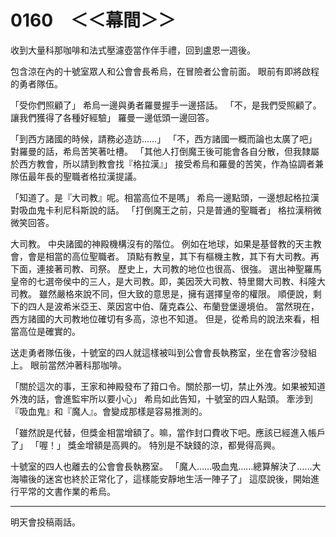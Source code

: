 # 0160　＜＜幕間＞＞

收到大量科那咖啡和法式壓濾壺當作伴手禮，回到盧恩一週後。

包含涼在內的十號室眾人和公會會長希烏，在冒險者公會前面。
眼前有即將啟程的勇者隊伍。

「受你們照顧了」
希烏一邊與勇者羅曼握手一邊搭話。
「不，是我們受照顧了。讓我們獲得了各種好經驗」
羅曼一邊低頭一邊回答。

「到西方諸國的時候，請務必造訪……」
「不，西方諸國一概而論也太廣了吧」
對羅曼的話，希烏苦笑著吐槽。
「其他人打倒魔王後可能會各自分散，但我隸屬於西方教會，所以請到教會找『格拉漢』」
接受希烏和羅曼的苦笑，作為協調者兼隊伍最年長的聖職者格拉漢提議。

「知道了。是『大司教』呢。相當高位不是嗎」
希烏一邊點頭，一邊想起格拉漢對吸血鬼卡利尼科斯說的話。
「打倒魔王之前，只是普通的聖職者」
格拉漢稍微微笑回答。

大司教。
中央諸國的神殿機構沒有的階位。
例如在地球，如果是基督教的天主教會，會是相當的高位聖職者。
頂點有教皇，其下有樞機主教，其下有大司教。再下面，連接著司教、司祭。
歷史上，大司教的地位也很高、很強。
選出神聖羅馬皇帝的七選帝侯中的三人，是大司教。即，美因茨大司教、特里爾大司教、科隆大司教。
雖然嚴格來說不同，但大致的意思是，擁有選擇皇帝的權限。
順便說，剩下的四人是波希米亞王、萊因宮中伯、薩克森公、布蘭登堡邊境伯。
當然現在，西方諸國的大司教地位確切有多高，涼也不知道。
但是，從希烏的說法來看，相當高位是確實的。

送走勇者隊伍後，十號室的四人就這樣被叫到公會會長執務室，坐在會客沙發組上。
眼前當然沖著科那咖啡。

「關於這次的事，王家和神殿發布了箝口令。關於那一切，禁止外洩。如果被知道外洩的話，會進監牢所以要小心」
希烏如此告知，十號室的四人點頭。
牽涉到『吸血鬼』和『魔人』。會變成那樣是容易推測的。

「雖然說是代替，但獎金相當增額了。嘛，當作封口費收下吧。應該已經進入帳戶了」
「喔！」
獎金增額是高興的。
特別是不缺錢的涼，都覺得高興。

十號室的四人也離去的公會會長執務室。
「魔人……吸血鬼……總算解決了……大海嘯後的迷宮也終於正常化了，這樣能安靜地生活一陣子了」
這麼說後，開始進行平常的文書作業的希烏。

---

明天會投稿兩話。